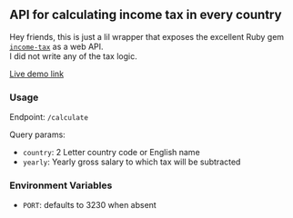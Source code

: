 ## API for calculating income tax in every country

Hey friends, this is just a lil wrapper that exposes the excellent Ruby gem [`income-tax`](https://github.com/rkh/income-tax) as a web API.  
I did not write any of the tax logic.

[Live demo link](https://income-tax-api.mccxiv.dev/calculate?country=DE&yearly=40000)

### Usage
Endpoint: `/calculate`

Query params:
- `country`: 2 Letter country code or English name
- `yearly`: Yearly gross salary to which tax will be subtracted

### Environment Variables
- `PORT`: defaults to 3230 when absent